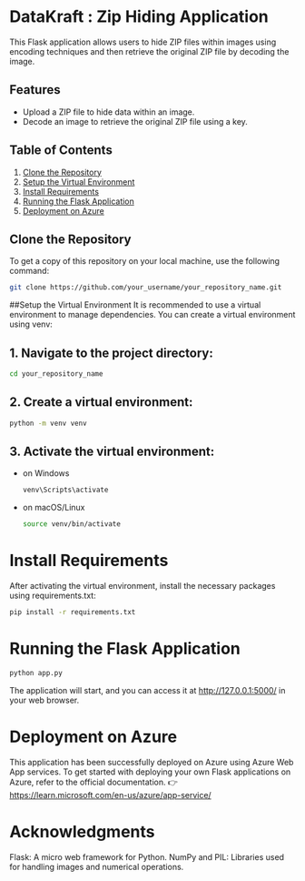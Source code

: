 # DataKraft : Zip Hiding Application

This Flask application allows users to hide ZIP files within images using encoding techniques and then retrieve the original ZIP file by decoding the image. 

## Features
- Upload a ZIP file to hide data within an image.
- Decode an image to retrieve the original ZIP file using a key.

## Table of Contents
1. [Clone the Repository](#clone-the-repository)
2. [Setup the Virtual Environment](#setup-the-virtual-environment)
3. [Install Requirements](#install-requirements)
4. [Running the Flask Application](#running-the-flask-application)
5. [Deployment on Azure](#deployment-on-azure)

## Clone the Repository

To get a copy of this repository on your local machine, use the following command:

```bash
git clone https://github.com/your_username/your_repository_name.git
```

##Setup the Virtual Environment
It is recommended to use a virtual environment to manage dependencies. You can create a virtual environment using venv:

## 1. Navigate to the project directory:
```bash
cd your_repository_name
```

## 2. Create a virtual environment:
```bash
python -m venv venv
```

## 3. Activate the virtual environment:

- on Windows
  ```bash
  venv\Scripts\activate
  ```
- on macOS/Linux
  ```bash
  source venv/bin/activate
  ```

# Install Requirements
After activating the virtual environment, install the necessary packages using requirements.txt:
```bash
pip install -r requirements.txt
```

# Running the Flask Application
```bash
python app.py
```
The application will start, and you can access it at http://127.0.0.1:5000/ in your web browser.

# Deployment on Azure
This application has been successfully deployed on Azure using Azure Web App services. To get started with deploying your own Flask applications on Azure, refer to the official documentation. 👉 https://learn.microsoft.com/en-us/azure/app-service/


# Acknowledgments
Flask: A micro web framework for Python.
NumPy and PIL: Libraries used for handling images and numerical operations.

















